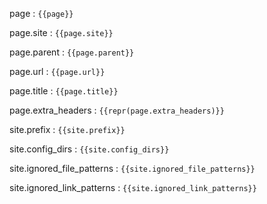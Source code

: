 <footer>
  <div></div>
  <div>

page
: `{{page}}`

page.site
: `{{page.site}}`

page.parent
: `{{page.parent}}`

page.url
: `{{page.url}}`

page.title
: `{{page.title}}`

page.extra_headers
: `{{repr(page.extra_headers)}}`

site.prefix
: `{{site.prefix}}`

site.config_dirs
: `{{site.config_dirs}}`

site.ignored_file_patterns
: `{{site.ignored_file_patterns}}`

site.ignored_link_patterns
: `{{site.ignored_link_patterns}}`

  </div>
  <div></div>
</footer>
